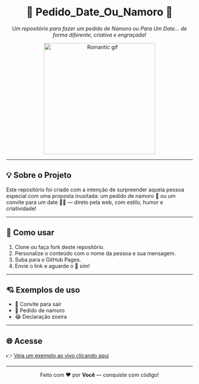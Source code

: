 <h1 align="center">💌 Pedido_Date_Ou_Namoro 💌</h1>

<p align="center">
  <em>Um repositório para fazer um pedido de Namoro ou Para Um Date... de forma diferente, criativa e engraçada!</em>
</p>

<p align="center">
  <img src="https://media.giphy.com/media/3o7aCTfyhYawdOXcFW/giphy.gif" width="300" alt="Romantic gif">
</p>

---

## 💡 Sobre o Projeto

Este repositório foi criado com a intenção de surpreender aquela pessoa especial com uma proposta inusitada: um pedido de namoro 💍 ou um convite para um date 💃🕺 — direto pela web, com estilo, humor e criatividade!

---

## 🚀 Como usar

1. Clone ou faça fork deste repositório.
2. Personalize o conteúdo com o nome da pessoa e sua mensagem.
3. Suba para o GitHub Pages.
4. Envie o link e aguarde o 💓 sim!

---

## 💘 Exemplos de uso

- 💌 Convite para sair
- 💑 Pedido de namoro
- 😂 Declaração zoeira

---

## 🌐 Acesse

👉 [Veja um exemplo ao vivo clicando aqui](https://thiago-maximo.github.io/Pedido_Date_Ou_Namoro/)

---

<p align="center">
  Feito com ❤️ por <strong>Você</strong> — conquiste com código!
</p>
